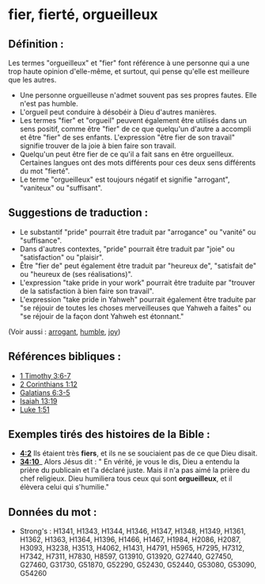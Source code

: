 # fier, fierté, orgueilleux

## Définition :

Les termes "orgueilleux" et "fier" font référence à une personne qui a une trop haute opinion d'elle-même, et surtout, qui pense qu'elle est meilleure que les autres.

* Une personne orgueilleuse n'admet souvent pas ses propres fautes. Elle n'est pas humble.
* L'orgueil peut conduire à désobéir à Dieu d'autres manières.
* Les termes "fier" et "orgueil" peuvent également être utilisés dans un sens positif, comme être "fier" de ce que quelqu'un d'autre a accompli et être "fier" de ses enfants. L'expression "être fier de son travail" signifie trouver de la joie à bien faire son travail.
* Quelqu'un peut être fier de ce qu'il a fait sans en être orgueilleux. Certaines langues ont des mots différents pour ces deux sens différents du mot "fierté".
* Le terme "orgueilleux" est toujours négatif et signifie "arrogant", "vaniteux" ou "suffisant".

## Suggestions de traduction :

* Le substantif "pride" pourrait être traduit par "arrogance" ou "vanité" ou "suffisance".
* Dans d'autres contextes, "pride" pourrait être traduit par "joie" ou "satisfaction" ou "plaisir".
* Être "fier de" peut également être traduit par "heureux de", "satisfait de" ou "heureux de (ses réalisations)".
* L'expression "take pride in your work" pourrait être traduite par "trouver de la satisfaction à bien faire son travail".
* L'expression "take pride in Yahweh" pourrait également être traduite par "se réjouir de toutes les choses merveilleuses que Yahweh a faites" ou "se réjouir de la façon dont Yahweh est étonnant."

(Voir aussi : [arrogant](../other/arrogant.md), [humble](../kt/humble.md), [joy](../other/joy.md))

## Références bibliques :

* [1 Timothy 3:6-7](rc://en/tn/help/1ti/03/06)
* [2 Corinthians 1:12](rc://en/tn/help/2co/01/12)
* [Galatians 6:3-5](rc://en/tn/help/gal/06/03)
* [Isaiah 13:19](rc://en/tn/help/isa/13/19)
* [Luke 1:51](rc://en/tn/help/luk/01/51)

## Exemples tirés des histoires de la Bible :

* __[4:2](rc://en/tn/help/obs/04/02)__ Ils étaient très __fiers__, et ils ne se souciaient pas de ce que Dieu disait.
* __[34:10](rc://en/tn/help/obs/34/10)___ Alors Jésus dit : " En vérité, je vous le dis, Dieu a entendu la prière du publicain et l'a déclaré juste. Mais il n'a pas aimé la prière du chef religieux. Dieu humiliera tous ceux qui sont __orgueilleux__, et il élèvera celui qui s'humilie."

## Données du mot :

* Strong's : H1341, H1343, H1344, H1346, H1347, H1348, H1349, H1361, H1362, H1363, H1364, H1396, H1466, H1467, H1984, H2086, H2087, H3093, H3238, H3513, H4062, H1431, H4791, H5965, H7295, H7312, H7342, H7311, H7830, H8597, G13910, G13920, G27440, G27450, G27460, G31730, G51870, G52290, G52430, G52440, G53080, G53090, G54260
